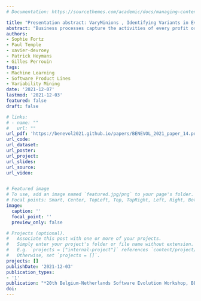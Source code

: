 ```yaml
---
# Documentation: https://sourcethemes.com/academic/docs/managing-content/

title: "Presentation abstract: VaryMinions , Identifying Variants in Event Logs with RNNs"
abstract: "Business processes capture the activities of every profit or non-profit, public or private organisation, coordinating humans and software to collectively deliver value. As organisations evolve, new needs appear: e.g., handling a change in the law about reimbursing travel expenses at the university. These needs lead to the emergence of process variants, differing in their control flow or performance while having commonalities with the original processes. The execution of a process consists in an ordered sequence of events, constituting an event trace. Such traces can be examined to identify and solve potential is- sues. In the context of process variants, one trace will however usually concern a subset of the variants and identifying these variants is a prerequisite to any maintenance activity. Unfortunately, event logs do not usually contain information about the specific variant (or set of variants) which (could have) produced the event traces, which can prevent practitioners from identifying and reproducing the context of the problem that has to be fixed. While there is a growing interest to employ ML techniques for VIS engineering, to the best of our knowledge, classification of variants from behavioural traces using ML techniques has not been studied yet. We provided a first experiment of the usage of two types of Recurrent Neural Networks (RNNs) to predict the candidate variant(s) that could produce a given event trace. An implementation of our approach with the full results is openly available."
authors:
- Sophie Fortz
- Paul Temple
- xavier-devroey
- Patrick Heymans
- Gilles Perrouin
tags:
- Machine Learning
- Software Product Lines
- Variability Mining
date: '2021-12-07'
lastmod: '2021-12-03'
featured: false
draft: false

# links:
# - name: ""
#   url: ""
url_pdf: 'https://benevol2021.github.io/papers/BENEVOL_2021_paper_14.pdf'
url_code:
url_dataset:
url_poster:
url_project:
url_slides:
url_source:
url_video:


# Featured image
# To use, add an image named `featured.jpg/png` to your page's folder.
# Focal points: Smart, Center, TopLeft, Top, TopRight, Left, Right, BottomLeft, Bottom, BottomRight.
image:
  caption: ''
  focal_point: ''
  preview_only: false

# Projects (optional).
#   Associate this post with one or more of your projects.
#   Simply enter your project's folder or file name without extension.
#   E.g. `projects = ["internal-project"]` references `content/project/deep-learning/index.md`.
#   Otherwise, set `projects = []`.
projects: []
publishDate: '2021-12-03'
publication_types:
- '1'
publication: "*20th Belgium-Netherlands Software Evolution Workshop, BENEVOL '21*"
doi:
---
```

